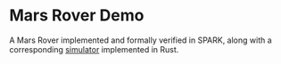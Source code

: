 # Mars Rover Demo

A Mars Rover implemented and formally verified in SPARK, along with a corresponding [simulator](simulator/) implemented in Rust.
